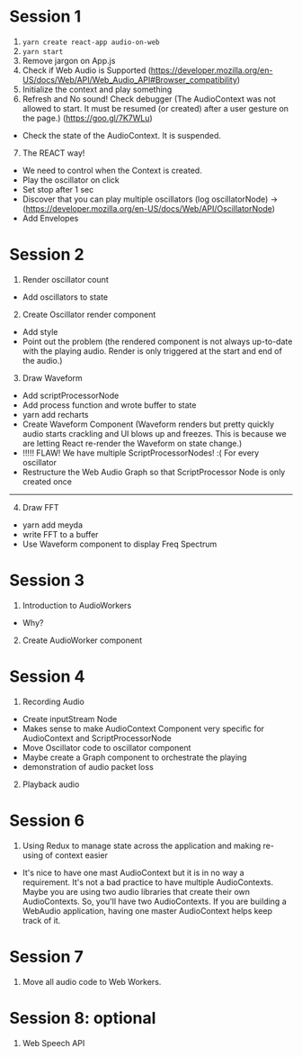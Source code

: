# Session 1

1. `yarn create react-app audio-on-web`
2. `yarn start`
3. Remove jargon on App.js
4. Check if Web Audio is Supported (https://developer.mozilla.org/en-US/docs/Web/API/Web_Audio_API#Browser_compatibility)
5. Initialize the context and play something
6. Refresh and No sound! Check debugger (The AudioContext was not allowed to start. It must be resumed (or created) after a user gesture on the page.) (https://goo.gl/7K7WLu)
  - Check the state of the AudioContext. It is suspended.
7. The REACT way!
  - We need to control when the Context is created.
  - Play the oscillator on click
  - Set stop after 1 sec
  - Discover that you can play multiple oscillators (log oscillatorNode) -> (https://developer.mozilla.org/en-US/docs/Web/API/OscillatorNode)
  - Add Envelopes

# Session 2

1. Render oscillator count
  - Add oscillators to state
2. Create Oscillator render component
  - Add style
  - Point out the problem (the rendered component is not always up-to-date with the playing audio. Render is only triggered at the start and end of the audio.)
3. Draw Waveform
  - Add scriptProcessorNode
  - Add process function and wrote buffer to state
  - yarn add recharts
  - Create Waveform Component (Waveform renders but pretty quickly audio starts crackling and UI blows up and freezes. This is because we are letting React re-render the Waveform on state change.)
  - !!!!! FLAW! We have multiple ScriptProcessorNodes! :(  For every oscillator
  - Restructure the Web Audio Graph so that ScriptProcessor Node is only created once

--------
4. Draw FFT
  - yarn add meyda
  - write FFT to a buffer
  - Use Waveform component to display Freq Spectrum

# Session 3
1. Introduction to AudioWorkers
 - Why?
2. Create AudioWorker component

# Session 4
1. Recording Audio
 - Create inputStream Node
 - Makes sense to make AudioContext Component very specific for AudioContext and ScriptProcessorNode
 - Move Oscillator code to oscillator component
 - Maybe create a Graph component to orchestrate the playing
 - demonstration of audio packet loss
2. Playback audio

# Session 6
1. Using Redux to manage state across the application and making re-using of context easier
 - It's nice to have one mast AudioContext but it is in no way a requirement. It's not a bad practice to have multiple AudioContexts. Maybe you are using two audio libraries that create their own AudioContexts. So, you'll have two AudioContexts. If you are building a WebAudio application, having one master AudioContext helps keep track of it.

# Session 7
1. Move all audio code to Web Workers.

# Session 8: optional
1. Web Speech API
